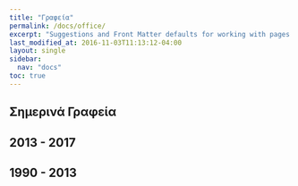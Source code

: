 ```yaml
---
title: "Γραφεία"
permalink: /docs/office/
excerpt: "Suggestions and Front Matter defaults for working with pages."
last_modified_at: 2016-11-03T11:13:12-04:00
layout: single
sidebar: 
  nav: "docs"
toc: true
---
```


## Σημερινά Γραφεία

## 2013 - 2017

## 1990 - 2013